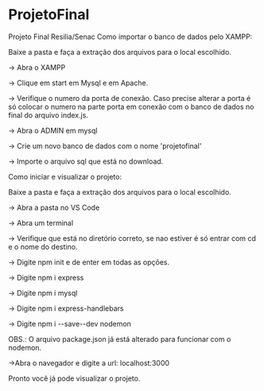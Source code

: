 # ProjetoFinal
Projeto Final Resilia/Senac 
Como importar o banco de dados pelo XAMPP:

Baixe a pasta e faça a extração dos arquivos para o local escolhido.

-> Abra o XAMPP

-> Clique em start em Mysql e em Apache.

-> Verifique o numero da porta de conexão. Caso precise alterar a porta é só colocar o numero na parte porta em conexão com o banco de dados no final do arquivo index.js.

-> Abra o ADMIN em mysql 

-> Crie um novo banco de dados com o nome 'projetofinal'

-> Importe o arquivo sql que está no download.



Como iniciar e visualizar o projeto:

Baixe a pasta e faça a extração dos arquivos para o local escolhido. 

-> Abra a pasta no VS Code

-> Abra um terminal

-> Verifique que está no diretório correto, se nao estiver é só entrar com cd e o nome do destino.

-> Digite npm init e de enter em todas as opções. 

-> Digite npm i express

-> Digite npm i mysql

-> Digite npm i express-handlebars

-> Digite npm i --save--dev nodemon

OBS.: O arquivo package.json já está alterado para funcionar com o nodemon.

->Abra o navegador e digite a url: localhost:3000 

Pronto você já pode visualizar o projeto. 


